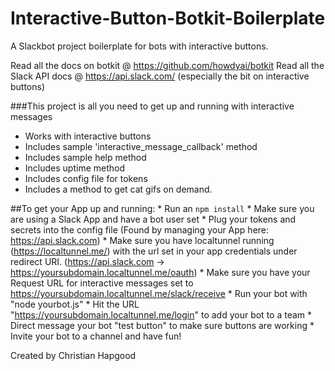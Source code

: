 # Interactive-Button-Botkit-Boilerplate
A Slackbot project boilerplate for bots with interactive buttons.

Read all the docs on botkit @ https://github.com/howdyai/botkit
Read all the Slack API docs @ https://api.slack.com/ (especially the bit on interactive buttons)

###This project is all you need to get up and running with interactive messages

* Works with interactive buttons
* Includes sample 'interactive_message_callback' method
* Includes sample help method 
* Includes uptime method
* Includes config file for tokens
* Includes a method to get cat gifs on demand.

##To get your App up and running:
    * Run an `npm install`
    * Make sure you are using a Slack App and have a bot user set
    * Plug your tokens and secrets into the config file (Found by managing your App here: https://api.slack.com)
    * Make sure you have localtunnel running (https://localtunnel.me/) with the url set in your app credentials under redirect URI. (https://api.slack.com -> https://yoursubdomain.localtunnel.me/oauth)
    * Make sure you have your Request URL for interactive messages set to https://yoursubdomain.localtunnel.me/slack/receive
    * Run your bot with "node yourbot.js"
    * Hit the URL "https://yoursubdomain.localtunnel.me/login" to add your bot to a team
    * Direct message your bot "test button" to make sure buttons are working
    * Invite your bot to a channel and have fun!

Created by Christian Hapgood
